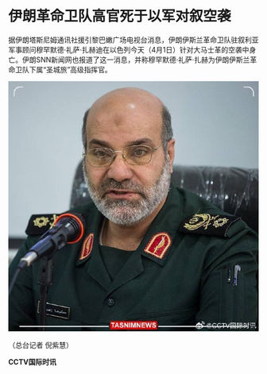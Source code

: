 # 伊朗革命卫队高官死于以军对叙空袭

据伊朗塔斯尼姆通讯社援引黎巴嫩广场电视台消息，伊朗伊斯兰革命卫队驻叙利亚军事顾问穆罕默德·礼萨·扎赫迪在以色列今天（4月1日）针对大马士革的空袭中身亡。伊朗SNN新闻网也报道了这一消息，并称穆罕默德·礼萨·扎赫为伊朗伊斯兰革命卫队下属“圣城旅”高级指挥官。

![4f2113dd43788f0bff73a8f75696f9f5.jpg](https://raw.githubusercontent.com/qqhsx/qqnews_image/main/2024/04/01/伊朗革命卫队高官死于以军对叙空袭/4f2113dd43788f0bff73a8f75696f9f5.jpg)

（总台记者 倪紫慧）

**CCTV国际时讯**

